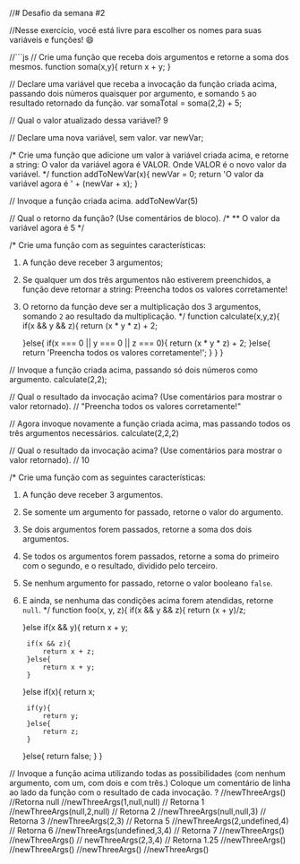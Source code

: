 //# Desafio da semana #2

//Nesse exercício, você está livre para escolher os nomes para suas variáveis e funções! :smile:

//```js
// Crie uma função que receba dois argumentos e retorne a soma dos mesmos.
function soma(x,y){
	return x + y;
}

// Declare uma variável que receba a invocação da função criada acima, passando dois números quaisquer por argumento, e somando `5` ao resultado retornado da função.
var somaTotal = soma(2,2) + 5;

// Qual o valor atualizado dessa variável?
9

// Declare uma nova variável, sem valor.
var newVar;

/*
Crie uma função que adicione um valor à variável criada acima, e retorne a string:
    O valor da variável agora é VALOR.
Onde VALOR é o novo valor da variável.
*/
function addToNewVar(x){
	newVar = 0;
	return 'O valor da variável agora é ' + (newVar + x);
}

// Invoque a função criada acima.
addToNewVar(5)

// Qual o retorno da função? (Use comentários de bloco).
/*
** 	O valor da variável agora é 5
*/

/*
Crie uma função com as seguintes características:
1. A função deve receber 3 argumentos;
2. Se qualquer um dos três argumentos não estiverem preenchidos, a função deve retornar a string:
    Preencha todos os valores corretamente!
3. O retorno da função deve ser a multiplicação dos 3 argumentos, somando `2` ao resultado da multiplicação.
*/
function calculate(x,y,z){
	if(x && y && z){
		return (x * y * z) + 2;

	}else{
		if(x === 0 || y === 0 || z === 0){
			return (x * y * z) + 2;
		}else{
			return 'Preencha todos os valores corretamente!';
		}
	}
}

// Invoque a função criada acima, passando só dois números como argumento.
calculate(2,2);

// Qual o resultado da invocação acima? (Use comentários para mostrar o valor retornado).
// "Preencha todos os valores corretamente!"

// Agora invoque novamente a função criada acima, mas passando todos os três argumentos necessários.
calculate(2,2,2)

// Qual o resultado da invocação acima? (Use comentários para mostrar o valor retornado).
// 10

/*
Crie uma função com as seguintes características:
1. A função deve receber 3 argumentos.
2. Se somente um argumento for passado, retorne o valor do argumento.
3. Se dois argumentos forem passados, retorne a soma dos dois argumentos.
4. Se todos os argumentos forem passados, retorne a soma do primeiro com o segundo, e o resultado, dividido pelo terceiro.
5. Se nenhum argumento for passado, retorne o valor booleano `false`.
6. E ainda, se nenhuma das condições acima forem atendidas, retorne `null`.
*/
function foo(x, y, z){
	if(x && y && z){
		return (x + y)/z;

	}else if(x && y){
		return x + y;

		if(x && z){
			return x + z;
		}else{
			return x + y;
		}

	}else if(x){
		return x;

		if(y){
			return y;
		}else{
			return z;
		}
	}else{
		return false;
	}
}

// Invoque a função acima utilizando todas as possibilidades (com nenhum argumento, com um, com dois e com três.) Coloque um comentário de linha ao lado da função com o resultado de cada invocação.
?
//newThreeArgs() //Retorna null
		//newThreeArgs(1,null,null) // Retorna 1
		//newThreeArgs(null,2,null) // Retorna 2
		//newThreeArgs(null,null,3) // Retorna 3
		//newThreeArgs(2,3) // Retorna 5
		//newThreeArgs(2,undefined,4) // Retorna 6
		//newThreeArgs(undefined,3,4) // Retorna 7
		//newThreeArgs()
		//newThreeArgs()
		// newThreeArgs(2,3,4) // Retorna 1.25
		//newThreeArgs()
		//newThreeArgs()
		//newThreeArgs()
		//newThreeArgs()